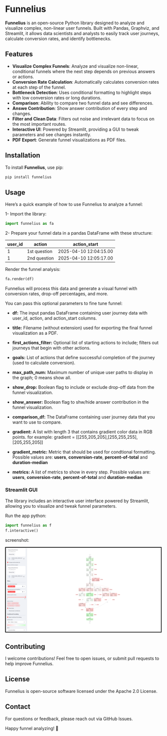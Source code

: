 # Funnelius

**Funnelius** is an open-source Python library designed to analyze and visualize complex, non-linear user funnels. Built with Pandas, Graphviz, and Streamlit, it allows data scientists and analysts to easily track user journeys, calculate conversion rates, and identify bottlenecks.

## Features

- **Visualize Complex Funnels**: Analyze and visualize non-linear, conditional funnels where the next step depends on previous answers or actions.
- **Conversion Rate Calculation**: Automatically calculates conversion rates at each step of the funnel.
- **Bottleneck Detection**: Uses conditional formatting to highlight steps with low conversion rates or long durations.
- **Comparison**: Ability to compare two funnel data and see differences.
- **Answe Contribution**: Show answer contribution of every step and changes.
- **Filter and Clean Data**: Filters out noise and irrelevant data to focus on the most important routes.
- **Interactive UI**: Powered by Streamlit, providing a GUI to tweak parameters and see changes instantly.
- **PDF Export**: Generate funnel visualizations as PDF files.

## Installation

To install **Funnelius**, use pip:

```bash
pip install funnelius
```

## Usage

Here’s a quick example of how to use Funnelius to analyze a funnel:

1- Import the library:

```python
import funnelius as fa
```
2- Prepare your funnel data in a pandas DataFrame with these structure:

| user_id | action | action_start |
|----------|----------|----------|
| 1 | 1st question | 2025-04-10 12:04:15.00 | 
| 1 | 2nd question | 2025-04-10 12:05:17.00 | 

Render the funnel analysis:

```python
fa.render(df)
```

Funnelius will process this data and generate a visual funnel with conversion rates, drop-off percentages, and more.

You can pass this optional parameters to fine tune funnel: 

- **df:** The input pandas DataFrame containing user journey data with user_id, action, and action_start columns.

- **title:** Filename (without extension) used for exporting the final funnel visualization as a PDF.

- **first_actions_filter:** Optional list of starting actions to include; filters out journeys that begin with other actions.

- **goals:** List of actions that define successful completion of the journey (used to calculate conversion).

- **max_path_num:** Maximum number of unique user paths to display in the graph; 0 means show all.

- **show_drop:** Boolean flag to include or exclude drop-off data from the funnel visualization.

- **show_answer:** Boolean flag to shw/hide answer  contribution in the funnel visualization.

- **comparison_df:** The DataFrame containing user journey data that you want to use to compare.

- **gradient:** A list with length 3 that contains gradient color data in RGB points. for example: gradient = [[255,205,205],[255,255,255],[205,255,205]] 

- **gradient_metric:** Metric that should be used for condtional formatting. Possible values are: **users**, **conversion-rate**, **percent-of-total** and **duration-median**

- **metrics:** A list of metrics to show in every step. Possible values are: **users**, **conversion-rate**, **percent-of-total** and **duration-median**

### Streamlit GUI

The library includes an interactive user interface powered by Streamlit, allowing you to visualize and tweak funnel parameters.

Run the app python:

```python
import funnelius as f
f.interactive()
```
screenshot:

<kbd><img src="images/Screenshot.png" alt="My Image with Gray Border" style="border:2px solid #000;"></kbd>

## Contributing

I welcome contributions! Feel free to open issues, or submit pull requests to help improve Funnelius.

## License

Funnelius is open-source software licensed under the Apache 2.0 License.


## Contact

For questions or feedback, please reach out via GitHub Issues.

Happy funnel analyzing! 🚀
